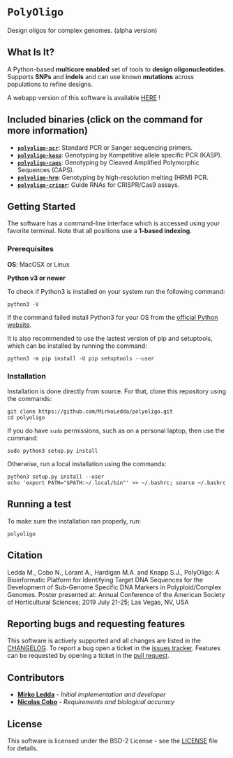 # `PolyOligo`

Design oligos for complex genomes. (alpha version)

## What Is It?

A Python-based **multicore enabled** set of tools to **design oligonucleotides**. Supports **SNPs** and **indels** and can use known **mutations** across populations to refine designs.

A webapp version of this software is available [HERE](http://ec2-52-52-41-39.us-west-1.compute.amazonaws.com/) !

## Included binaries (click on the command for more information)

* [**`polyoligo-pcr`**](https://github.com/MirkoLedda/polyoligo/blob/master/README_pcr.md): Standard PCR or Sanger sequencing primers.
* [**`polyoligo-kasp`**](https://github.com/MirkoLedda/polyoligo/blob/master/README_kasp.md): Genotyping by Kompetitive allele specific PCR (KASP).
* [**`polyoligo-caps`**](https://github.com/MirkoLedda/polyoligo/blob/master/README_caps.md): Genotyping by Cleaved Amplified Polymorphic Sequences (CAPS).
* [**`polyoligo-hrm`**](https://github.com/MirkoLedda/polyoligo/blob/master/README_hrm.md): Genotyping by high-resolution melting (HRM) PCR.
* [**`polyoligo-crispr`**](https://github.com/MirkoLedda/polyoligo/blob/master/README_crispr.md): Guide RNAs for CRISPR/Cas9 assays.

## Getting Started

The software has a command-line interface which is accessed using your favorite terminal. Note that all positions use a **1-based indexing**.


### Prerequisites

**OS**: MacOSX or Linux

**Python v3 or newer**

To check if Python3 is installed on your system run the following command:

```
python3 -V
```

If the command failed install Python3 for your OS from the [official Python website](https://www.python.org/downloads/).

It is also recommended to use the lastest version of pip and setuptools, which can be installed by running the command:

```
python3 -m pip install -U pip setuptools --user
```

### Installation

Installation is done directly from source. For that, clone this repository using the commands:

```
git clone https://github.com/MirkoLedda/polyoligo.git
cd polyoligo
```

If you do have `sudo` permissions, such as on a personal laptop, then use the command:

```sudo python3 setup.py install```

Otherwise, run a local installation using the commands:

```
python3 setup.py install --user
echo 'export PATH="$PATH:~/.local/bin"' >> ~/.bashrc; source ~/.bashrc
```

## Running a test

To make sure the installation ran properly, run:

```
polyoligo
```

## Citation

Ledda M., Cobo N., Lorant A., Hardigan M.A. and Knapp S.J., PolyOligo: A Bioinformatic Platform for Identifying Target DNA Sequences for the Development of Sub-Genome Specific DNA Markers in Polyploid/Complex Genomes. Poster presented at: Annual Conference of the American Society of Horticultural Sciences; 2019 July 21-25; Las Vegas, NV, USA

## Reporting bugs and requesting features

This software is actively supported and all changes are listed in the [CHANGELOG](CHANGES.md). To report a bug open a ticket in the [issues tracker](https://github.com/MirkoLedda/polyoligo/issues). Features can be requested by opening a ticket in the [pull request](https://github.com/MirkoLedda/polyoligo/pulls).

## Contributors

* [**Mirko Ledda**](https://mirkoledda.github.io/) - *Initial implementation and developer*
* [**Nicolas Cobo**](https://github.com/ncobo) - *Requirements and biological accuracy*

## License

This software is licensed under the BSD-2 License - see the [LICENSE](https://github.com/MirkoLedda/polyoligo/blob/master/LICENSE) file for details.
